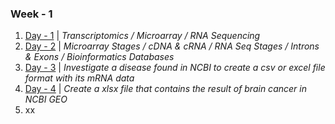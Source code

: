 ### Week - 1
1. [Day - 1](/Day-1/Day-1.md) | _Transcriptomics / Microarray / RNA Sequencing_
1. [Day - 2](/Day-2/Day-2.md) | _Microarray Stages / cDNA & cRNA / RNA Seq Stages / Introns & Exons / Bioinformatics Databases_
1. [Day - 3](/Day-3/)  | _Investigate a disease found in NCBI to create a csv or excel file format with its mRNA data_
1. [Day - 4](/Day-4/Day-4.xlsx) | _Create a xlsx file that contains the result of brain cancer in NCBI GEO_
1. xx
